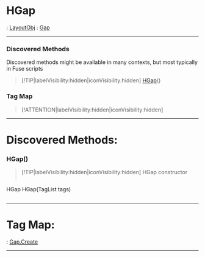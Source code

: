 # HGap
 : [LayoutObj](LayoutObj.md) : [Gap](Gap.md)
___
### Discovered Methods  
Discovered methods might be available in many contexts, but most typically in Fuse scripts  
> [!TIP|labelVisibility:hidden|iconVisibility:hidden]
> [HGap](#HGap)()
>
### Tag Map
> [!ATTENTION|labelVisibility:hidden|iconVisibility:hidden]
___

# Discovered Methods: <!-- {docsify-ignore} -->

### HGap()
> [!TIP|labelVisibility:hidden|iconVisibility:hidden]
> HGap constructor
>
> ```php
HGap HGap(TagList tags)
> ```
>
___


# Tag Map: <!-- {docsify-ignore} -->

 : [Gap.Create](Gap.md#Create)
___

